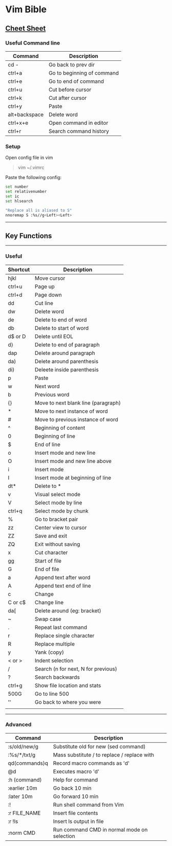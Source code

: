# Vim Bible
[Cheet Sheet](https://vim.rtorr.com/)
---
### Useful Command line 
| Command       | Description                |
| ------------- | -------------------------- |
| cd -          | Go back to prev dir        |
| ctrl+a        | Go to beginning of command |
| ctrl+e        | Go to end of command       |
| ctrl+u        | Cut before cursor          |
| ctrl+k        | Cut after cursor           |
| ctrl+y        | Paste                      |
| alt+backspace | Delete word                |
| ctrl+x+e      | Open command in editor     |
| ctrl+r        | Search command history     |

### Setup
Open config file in vim 
>vim ~/.vimrc

Paste the following config:
```bash
set number
set relativenumber
set ic
set hlsearch

"Replace all is aliased to S"
nnoremap S :%s//g<Left><Left>
```
---
## Key Functions
---
### Useful

| Shortcut | Description                         |
| -------- | ----------------------------------- |
| hjkl     | Move cursor                         |
| ctrl+u   | Page up                             |
| ctrl+d   | Page down                           |
| dd       | Cut line                            |
| dw       | Delete word                         |
| de       | Delete to end of word               |
| db       | Delete to start of word             |
| d$ or D  | Delete until EOL                    |
| d\}      | Delete to end of paragraph          |
| dap      | Delete around paragraph             |
| da)      | Delete around parenthesis           |
| di)      | Deleete inside parenthesis          |
| p        | Paste                               |
| w        | Next word                           |
| b        | Previous word                       |
| \{\}     | Move to next blank line (paragraph) |
| \*       | Move to next instance of word       |
| \#       | Move to previous instance of word   |
| \^       | Beginning of content                |
| 0        | Beginning of line                   |
| \$       | End of line                         |
| o        | Insert mode and new line            |
| O        | Insert mode and new line above      |
| i        | Insert mode                         |
| I        | Insert mode at beginning of line    |
| dt\*     | Delete to *                         |
| v        | Visual select mode                  |
| V        | Select mode by line                 |
| ctrl+q   | Select mode by chunk                |
| \%       | Go to bracket pair                  |
| zz       | Center view to cursor               |
| ZZ       | Save and exit                       |
| ZQ       | Exit without saving                 |
| x        | Cut character                       |
| gg       | Start of file                       |
| G        | End of file                         |
| a        | Append text after word              |
| A        | Append text end of line             |
| c        | Change                              |
| C or c$  | Change line                         |
| da\[     | Delete around (eg: bracket)         |
| ~        | Swap case                           |
| .        | Repeat last command                 |
| r        | Replace single character            |
| R        | Replace multiple                    |
| y        | Yank (copy)                         |
| < or >   | Indent selection                    |
| /        | Search (n for next, N for previous) |
| ?        | Search backwards                    |
| ctrl+g   | Show file location and stats        |
| 500G     | Go to line 500                      |
| ''       | Go back to where you were           |
|          |                                     |

---
### Advanced
| Command       | Description                                 |
| ------------- | ------------------------------------------- |
| :s/old/new/g  | Substitute old for new (sed command)        |
| :%s/\*/txt/g  | Mass substitute / to replace / replace with |
| qd(commands)q | Record macro commands as 'd'                |
| @d            | Executes macro 'd'                          |
| :h (command)  | Help for command                            |
| :earlier 10m  | Go back 10 min                              |
| :later 10m    | Go forward 10 min                           |
| :!            | Run shell command from Vim                  |
| :r FILE_NAME  | Insert file contents                        |
| :r !ls        | Insert ls output in file                    |
| :norm CMD     | Run command CMD in normal mode on selection |

